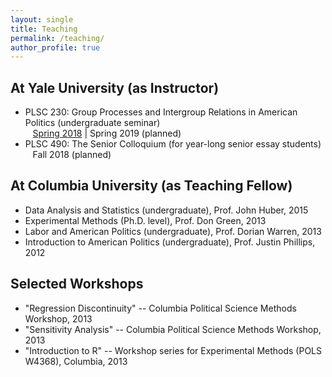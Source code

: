 ```yaml
---
layout: single
title: Teaching
permalink: /teaching/
author_profile: true
---
```


## At Yale University (as Instructor)
* PLSC 230: Group Processes and Intergroup Relations in American Politics (undergraduate seminar) <br />&nbsp;&nbsp;<i class="fas fa-angle-double-right"></i> [Spring 2018](PLSC230_S18_Syllabus.pdf) &#124; Spring 2019 (planned)
* PLSC 490: The Senior Colloquium (for year-long senior essay students) <br />&nbsp;&nbsp;<i class="fas fa-angle-double-right"></i> Fall 2018 (planned)

## At Columbia University (as Teaching Fellow)
* Data Analysis and Statistics (undergraduate), Prof. John Huber, 2015
* Experimental Methods (Ph.D. level), Prof. Don Green, 2013
* Labor and American Politics (undergraduate), Prof. Dorian Warren, 2013
* Introduction to American Politics (undergraduate), Prof. Justin Phillips, 2012

## Selected Workshops
* "Regression Discontinuity" -- Columbia Political Science Methods Workshop, 2013
* "Sensitivity Analysis" -- Columbia Political Science Methods Workshop, 2013
* "Introduction to R" -- Workshop series for Experimental Methods (POLS W4368), Columbia, 2013
